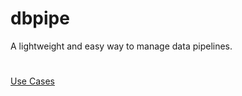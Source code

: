 # dbpipe

A lightweight and easy way to manage data pipelines.

# 
[Use Cases](examples/example.ipynb)





